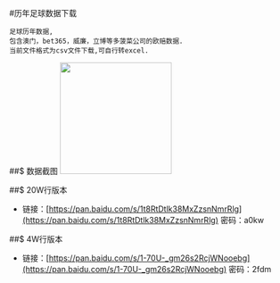 #历年足球数据下载
~~~
足球历年数据,
包含澳门，bet365，威廉，立博等多菠菜公司的欧赔数据.
当前文件格式为csv文件下载,可自行转excel.
~~~

##$ 数据截图
<img src="https://mmbiz.qpic.cn/sz_mmbiz_png/BePaFicK2B5S7uoIx92S3coZD6UJMK4PKVY31wo4Fml9EJNtEHXfO5aHpMPUk3eeIGlz5Qia2oTxsbe21XLofnVA/0?wx_fmt=png" width="200px">

##$ 20W行版本
* 链接：[https://pan.baidu.com/s/1t8RtDtlk38MxZzsnNmrRlg](https://pan.baidu.com/s/1t8RtDtlk38MxZzsnNmrRlg) 密码：a0kw

##$ 4W行版本
* 链接：[https://pan.baidu.com/s/1-70U-_gm26s2RcjWNooebg](https://pan.baidu.com/s/1-70U-_gm26s2RcjWNooebg) 密码：2fdm

